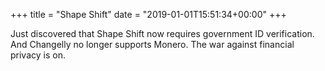 +++
title = "Shape Shift"
date = "2019-01-01T15:51:34+00:00"
+++

Just discovered that Shape Shift now requires government ID verification. And Changelly no longer supports Monero. The war against financial privacy is on.
			
